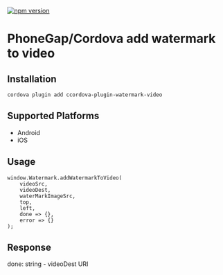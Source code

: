 [![npm version](https://badge.fury.io/js/cordova-plugin-watermark-video.svg)](https://badge.fury.io/js/cordova-plugin-watermark-video)

# PhoneGap/Cordova add watermark to video

## Installation

    cordova plugin add ccordova-plugin-watermark-video

## Supported Platforms

- Android
- iOS

## Usage

```
window.Watermark.addWatermarkToVideo(
	videoSrc,
	videoDest,
	waterMarkImageSrc,
	top,
	left,
	done => {},
	error => {}
);
```

## Response

done: string - videoDest URI
